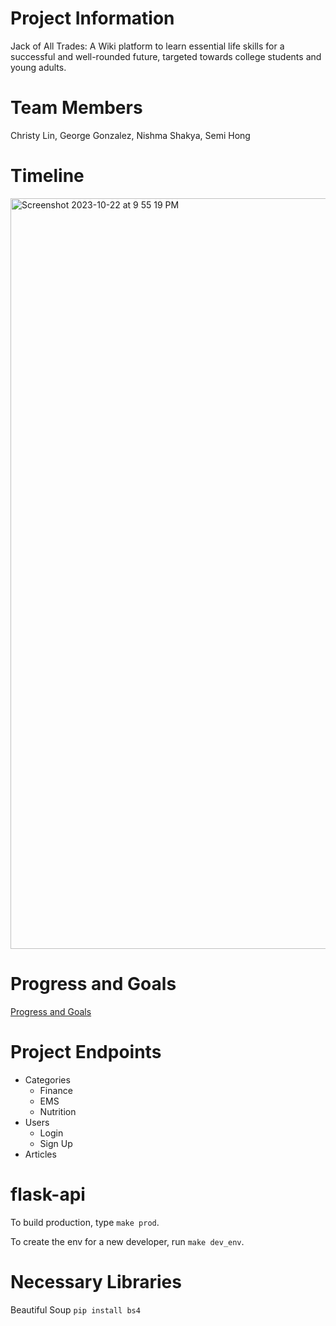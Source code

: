 # Project Information
Jack of All Trades: A Wiki platform to learn essential life skills for a successful and well-rounded future, targeted towards college students and young adults.

# Team Members
Christy Lin, George Gonzalez, Nishma Shakya, Semi Hong

# Timeline
<img width="1201" alt="Screenshot 2023-10-22 at 9 55 19 PM" src="https://github.com/semsemihere/cosmic_cruiser/assets/71098021/f4d3fc54-1337-4802-90af-d71bcdf77317">

# Progress and Goals 
[Progress and Goals](ProgressAndGoals.md)

# Project Endpoints
- Categories
  - Finance
  - EMS
  - Nutrition
- Users
  - Login
  - Sign Up
- Articles



# flask-api
To build production, type `make prod`.

To create the env for a new developer, run `make dev_env`.

# Necessary Libraries
Beautiful Soup
`pip install bs4`